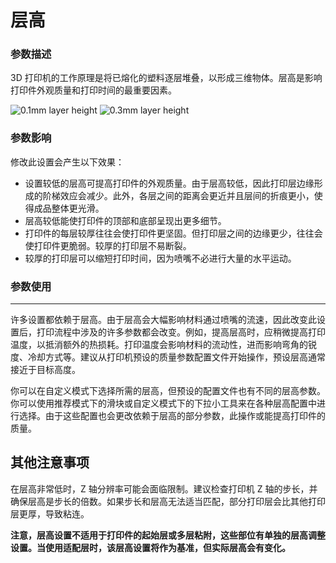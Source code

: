 层高
====
### **参数描述**
3D 打印机的工作原理是将已熔化的塑料逐层堆叠，以形成三维物体。层高是影响打印件外观质量和打印时间的最重要因素。

![0.1mm layer height](../images/layer_height_0.1.png)
![0.3mm layer height](../images/layer_height_0.3.png)

### **参数影响**
修改此设置会产生以下效果：
* 设置较低的层高可提高打印件的外观质量。由于层高较低，因此打印层边缘形成的阶梯效应会减少。此外，各层之间的距离会更近并且层间的折痕更小，使得成品整体更光滑。
* 层高较低能使打印件的顶部和底部呈现出更多细节。
* 打印件的每层较厚往往会使打印件更坚固。但打印层之间的边缘更少，往往会使打印件更脆弱。较厚的打印层不易断裂。
* 较厚的打印层可以缩短打印时间，因为喷嘴不必进行大量的水平运动。

### **参数使用**
----
许多设置都依赖于层高。由于层高会大幅影响材料通过喷嘴的流速，因此改变此设置后，打印流程中涉及的许多参数都会改变。例如，提高层高时，应稍微提高打印温度，以抵消额外的热损耗。打印温度会影响材料的流动性，进而影响弯角的锐度、冷却方式等。建议从打印机预设的质量参数配置文件开始操作，预设层高通常接近于目标高度。

你可以在自定义模式下选择所需的层高，但预设的配置文件也有不同的层高参数。你可以使用推荐模式下的滑块或自定义模式下的下拉小工具来在各种层高配置中进行选择。由于这些配置也会更改依赖于层高的部分参数，此操作或能提高打印件的质量。

其他注意事项
----
在层高非常低时，Z 轴分辨率可能会面临限制。建议检查打印机 Z 轴的步长，并确保层高是步长的倍数。如果步长和层高无法适当匹配，部分打印层会比其他打印层更厚，导致粘连。

**注意，层高设置不适用于打印件的起始层或多层粘附，这些部位有单独的层高调整设置。当使用适配层时，该层高设置将作为基准，但实际层高会有变化。**
